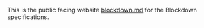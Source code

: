 This is the public facing website [blockdown.md](https://blockdown.md) for
the Blockdown specifications.
